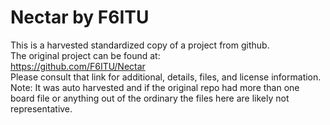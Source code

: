 
# Nectar by F6ITU  
This is a harvested standardized copy of a project from github.  
The original project can be found at:  
https://github.com/F6ITU/Nectar  
Please consult that link for additional, details, files, and license information.  
Note: It was auto harvested and if the original repo had more than one board file or anything out of the ordinary the files here are likely not representative.  
    